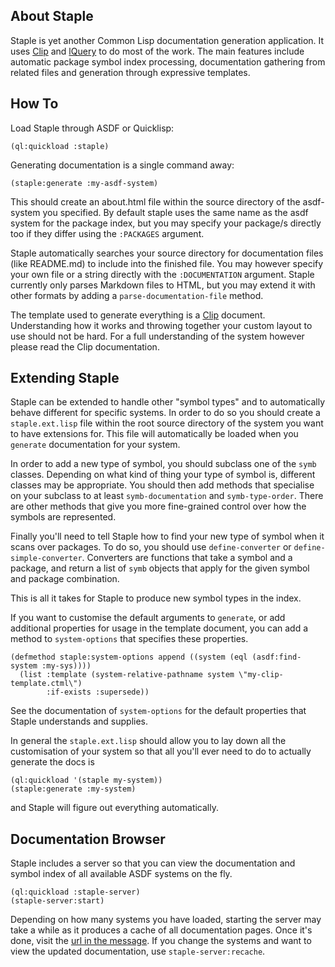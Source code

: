 ## About Staple
Staple is yet another Common Lisp documentation generation application. It uses [Clip](http://shinmera.github.io/clip) and [lQuery](http://shinmera.github.io/lquery) to do most of the work. The main features include automatic package symbol index processing, documentation gathering from related files and generation through expressive templates.

## How To
Load Staple through ASDF or Quicklisp:

```(ql:quickload :staple)```

Generating documentation is a single command away:

```(staple:generate :my-asdf-system)```

This should create an about.html file within the source directory of the asdf-system you specified. By default staple uses the same name as the asdf system for the package index, but you may specify your package/s directly too if they differ using the `:PACKAGES` argument.

Staple automatically searches your source directory for documentation files (like README.md) to include into the finished file. You may however specify your own file or a string directly with the `:DOCUMENTATION` argument. Staple currently only parses Markdown files to HTML, but you may extend it with other formats by adding a `parse-documentation-file` method.

The template used to generate everything is a [Clip](http://shinmera.github.io/clip) document. Understanding how it works and throwing together your custom layout to use should not be hard. For a full understanding of the system however please read the Clip documentation.

## Extending Staple
Staple can be extended to handle other "symbol types" and to automatically behave different for specific systems. In order to do so you should create a `staple.ext.lisp` file within the root source directory of the system you want to have extensions for. This file will automatically be loaded when you `generate` documentation for your system.

In order to add a new type of symbol, you should subclass one of the `symb` classes. Depending on what kind of thing your type of symbol is, different classes may be appropriate. You should then add methods that specialise on your subclass to at least `symb-documentation` and `symb-type-order`. There are other methods that give you more fine-grained control over how the symbols are represented.

Finally you'll need to tell Staple how to find your new type of symbol when it scans over packages. To do so, you should use `define-converter` or `define-simple-converter`. Converters are functions that take a symbol and a package, and return a list of `symb` objects that apply for the given symbol and package combination.

This is all it takes for Staple to produce new symbol types in the index.

If you want to customise the default arguments to `generate`, or add additional properties for usage in the template document, you can add a method to `system-options` that specifies these properties.

    (defmethod staple:system-options append ((system (eql (asdf:find-system :my-sys))))
      (list :template (system-relative-pathname system \"my-clip-template.ctml\")
            :if-exists :supersede))

See the documentation of `system-options` for the default properties that Staple understands and supplies.

In general the `staple.ext.lisp` should allow you to lay down all the customisation of your system so that all you'll ever need to do to actually generate the docs is

    (ql:quickload '(staple my-system))
    (staple:generate :my-system)

and Staple will figure out everything automatically.

## Documentation Browser
Staple includes a server so that you can view the documentation and symbol index of all available ASDF systems on the fly.

    (ql:quickload :staple-server)
    (staple-server:start)

Depending on how many systems you have loaded, starting the server may take a while as it produces a cache of all documentation pages. Once it's done, visit the [url in the message](http://localhost:8080/). If you change the systems and want to view the updated documentation, use `staple-server:recache`.
